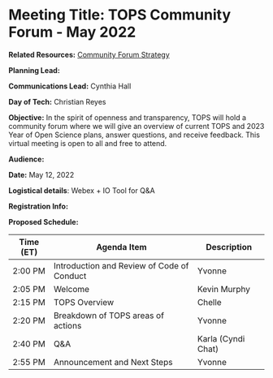 # Meeting Title: TOPS Community Forum - May 2022


**Related Resources:** [Community Forum Strategy](./readme.md)


**Planning Lead:**


**Communications Lead:** Cynthia Hall


**Day of Tech:** Christian Reyes


**Objective:** In the spirit of openness and transparency, TOPS will hold a community forum where we will 
give an overview of current TOPS and 2023 Year of Open Science plans, answer questions, and receive feedback. 
This virtual meeting is open to all and free to attend.


**Audience:**


**Date:** May 12, 2022


**Logistical details**: Webex + IO Tool for Q&A 

**Registration Info:**

**Proposed Schedule:**


| **Time (ET)** | **Agenda Item**                            | **Description**    |
|---------------|--------------------------------------------|--------------------|
| 2:00 PM       | Introduction and Review of Code of Conduct | Yvonne             |
| 2:05 PM       | Welcome                                    | Kevin Murphy       |
| 2:15 PM       | TOPS Overview                              | Chelle             |
| 2:20 PM       | Breakdown of TOPS areas of actions         | Yvonne             |
| 2:40 PM       | Q&A                                        | Karla (Cyndi Chat) |
| 2:55 PM       | Announcement and Next Steps                | Yvonne             |

</div>

